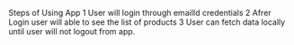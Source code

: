 Steps of Using App
1 User will login through emailId credentials 
2 Afrer Login user will able to see the list of products 
3 User can fetch data locally until user will not logout from app.
